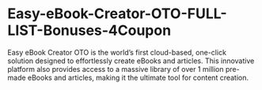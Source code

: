 # Easy-eBook-Creator-OTO-FULL-LIST-Bonuses-4Coupon
Easy eBook Creator OTO is the world’s first cloud-based, one-click solution designed to effortlessly create eBooks and articles. This innovative platform also provides access to a massive library of over 1 million pre-made eBooks and articles, making it the ultimate tool for content creation.
